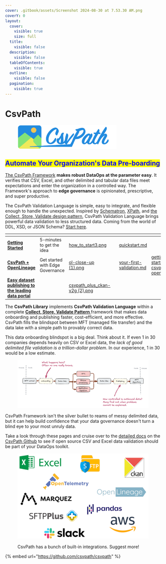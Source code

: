 ```yaml
---
cover: .gitbook/assets/Screenshot 2024-08-30 at 7.53.30 AM.png
coverY: 0
layout:
  cover:
    visible: true
    size: full
  title:
    visible: false
  description:
    visible: false
  tableOfContents:
    visible: true
  outline:
    visible: false
  pagination:
    visible: true
---
```


# CsvPath

<figure><img src=".gitbook/assets/logo-wordmark-200dpi-428x105.png" alt="" width="321"><figcaption></figcaption></figure>

## <mark style="color:blue;">Automate  Your Organization's Data Pre-boarding</mark>

[The CsvPath Framework](https://github.com/csvpath/csvpath) **makes robust DataOps at the parameter easy**. It verifies that CSV, Excel, and other delimited and tabular data files meet expectations and enter the organization in a controlled way. The Framework's approach to **edge governance** is opinionated, prescriptive, and super productive. &#x20;

The CsvPath Validation Language is simple, easy to integrate, and flexible enough to handle the unexpected. Inspired by [Schematron](https://schematron.com/), [XPath](https://www.w3.org/TR/xpath-31/), and [the Collect, Store, Validate design pattern](topics/the-collect-store-validate-pattern.md), CsvPath Validation Language brings powerful data validation to less structured data. Coming from the world of DDL, XSD, or JSON Schema? [Start here](topics/validation/schemas-or-rules.md).

<table data-view="cards"><thead><tr><th></th><th></th><th data-hidden data-card-cover data-type="files"></th><th data-hidden></th><th data-hidden data-type="content-ref"></th><th data-hidden data-card-target data-type="content-ref"></th></tr></thead><tbody><tr><td><a href="broken-reference"><strong>Getting Started</strong></a></td><td>5-minutes to get the idea</td><td><a href=".gitbook/assets/how_to_start3.png">how_to_start3.png</a></td><td></td><td><a href="getting-started/quickstart.md">quickstart.md</a></td><td></td></tr><tr><td><a href="getting-started/getting-started-with-csvpath-+-openlineage.md"><strong>CsvPath + OpenLineage</strong></a></td><td>Get started with Edge Governance</td><td><a href=".gitbook/assets/ol-close-up (1).png">ol-close-up (1).png</a></td><td></td><td><a href="getting-started/your-first-validation.md">your-first-validation.md</a></td><td><a href="getting-started/getting-started-with-csvpath-+-openlineage.md">getting-started-with-csvpath-+-openlineage.md</a></td></tr><tr><td><a href="getting-started/integrations/getting-started-with-csvpath-+-ckan.md"><strong>Easy dataset publishing to the leading data portal</strong></a></td><td></td><td><a href=".gitbook/assets/csvpath_plus_ckan-v2g (2).png">csvpath_plus_ckan-v2g (2).png</a></td><td></td><td></td><td></td></tr></tbody></table>

The **CsvPath Library** implements **CsvPath Validation Language** within a complete [**Collect, Store, Validate Pattern** ](https://static1.squarespace.com/static/66df9d47982d0d40e1574327/t/6771fe6f63bbf5361725ad05/1735523953587/The+Collect+Store+Validate+Pattern+-+Atesta+Analytics.pdf)framework that makes data onboarding and publishing faster, cost-efficient, and more effective. CsvPath fills the blindspot between MFT (managed file transfer) and the data lake with a simple path to provably correct data.

This data onboarding blindspot is a big deal. Think about it. If even 1 in 30 companies depends heavily on CSV or Excel data, the _lack of good delimited file validation is a trillion-dollar problem_. In our experience, 1 in 30 would be a low estimate.&#x20;

<figure><img src=".gitbook/assets/data-flow.png" alt=""><figcaption></figcaption></figure>

CsvPath Framework isn't the silver bullet to reams of messy delimited data, but it can help build confidence that your data governance doesn't turn a blind eye to your most unruly data.&#x20;

Take a look through these pages and cruise over to the [detailed docs](https://github.com/csvpath/csvpath) on the [CsvPath Github](https://github.com/csvpath/csvpath) to see if open source CSV and Excel data validation should be part of your DataOps toolkit.



<figure><img src=".gitbook/assets/integration_logos (4).png" alt="" width="563"><figcaption><p>CsvPath has a bunch of built-in integrations. Suggest more!</p></figcaption></figure>

{% embed url="https://github.com/csvpath/csvpath" %}
